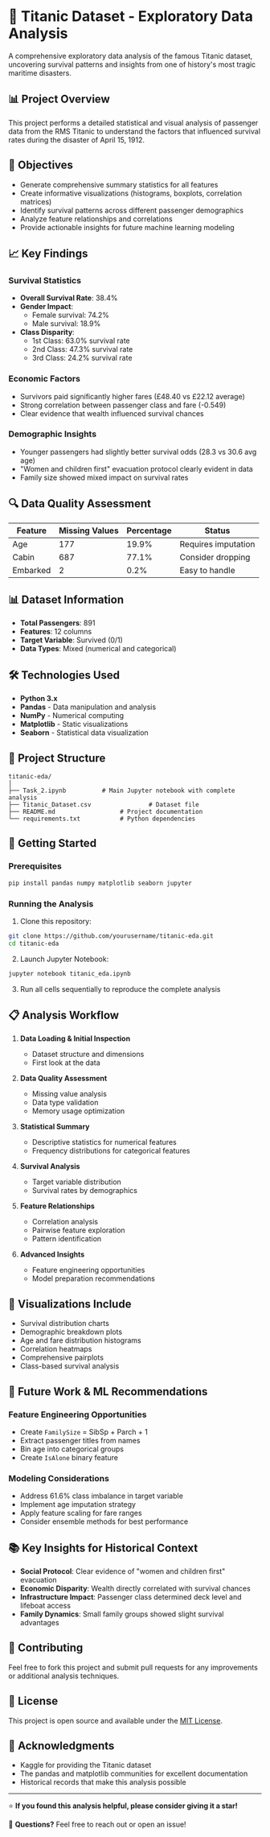 # 🚢 Titanic Dataset - Exploratory Data Analysis

A comprehensive exploratory data analysis of the famous Titanic dataset, uncovering survival patterns and insights from one of history's most tragic maritime disasters.

## 📊 Project Overview

This project performs a detailed statistical and visual analysis of passenger data from the RMS Titanic to understand the factors that influenced survival rates during the disaster of April 15, 1912.

## 🎯 Objectives

- Generate comprehensive summary statistics for all features
- Create informative visualizations (histograms, boxplots, correlation matrices)
- Identify survival patterns across different passenger demographics
- Analyze feature relationships and correlations
- Provide actionable insights for future machine learning modeling

## 📈 Key Findings

### Survival Statistics
- **Overall Survival Rate**: 38.4%
- **Gender Impact**: 
  - Female survival: 74.2%
  - Male survival: 18.9%
- **Class Disparity**:
  - 1st Class: 63.0% survival rate
  - 2nd Class: 47.3% survival rate  
  - 3rd Class: 24.2% survival rate

### Economic Factors
- Survivors paid significantly higher fares (£48.40 vs £22.12 average)
- Strong correlation between passenger class and fare (-0.549)
- Clear evidence that wealth influenced survival chances

### Demographic Insights
- Younger passengers had slightly better survival odds (28.3 vs 30.6 avg age)
- "Women and children first" evacuation protocol clearly evident in data
- Family size showed mixed impact on survival rates

## 🔍 Data Quality Assessment

| Feature | Missing Values | Percentage | Status |
|---------|---------------|------------|---------|
| Age | 177 | 19.9% | Requires imputation |
| Cabin | 687 | 77.1% | Consider dropping |
| Embarked | 2 | 0.2% | Easy to handle |

## 📊 Dataset Information

- **Total Passengers**: 891
- **Features**: 12 columns
- **Target Variable**: Survived (0/1)
- **Data Types**: Mixed (numerical and categorical)

## 🛠️ Technologies Used

- **Python 3.x**
- **Pandas** - Data manipulation and analysis
- **NumPy** - Numerical computing
- **Matplotlib** - Static visualizations
- **Seaborn** - Statistical data visualization

## 📁 Project Structure

```
titanic-eda/
│
├── Task_2.ipynb          # Main Jupyter notebook with complete analysis
├── Titanic_Dataset.csv                # Dataset file
├── README.md                  # Project documentation
└── requirements.txt           # Python dependencies
```

## 🚀 Getting Started

### Prerequisites

```bash
pip install pandas numpy matplotlib seaborn jupyter
```

### Running the Analysis

1. Clone this repository:
```bash
git clone https://github.com/yourusername/titanic-eda.git
cd titanic-eda
```

2. Launch Jupyter Notebook:
```bash
jupyter notebook titanic_eda.ipynb
```

3. Run all cells sequentially to reproduce the complete analysis

## 📋 Analysis Workflow

1. **Data Loading & Initial Inspection**
   - Dataset structure and dimensions
   - First look at the data

2. **Data Quality Assessment**
   - Missing value analysis
   - Data type validation
   - Memory usage optimization

3. **Statistical Summary**
   - Descriptive statistics for numerical features
   - Frequency distributions for categorical features

4. **Survival Analysis**
   - Target variable distribution
   - Survival rates by demographics

5. **Feature Relationships**
   - Correlation analysis
   - Pairwise feature exploration
   - Pattern identification

6. **Advanced Insights**
   - Feature engineering opportunities
   - Model preparation recommendations

## 🎨 Visualizations Include

- Survival distribution charts
- Demographic breakdown plots
- Age and fare distribution histograms
- Correlation heatmaps
- Comprehensive pairplots
- Class-based survival analysis

## 🔮 Future Work & ML Recommendations

### Feature Engineering Opportunities
- Create `FamilySize` = SibSp + Parch + 1
- Extract passenger titles from names
- Bin age into categorical groups
- Create `IsAlone` binary feature

### Modeling Considerations
- Address 61.6% class imbalance in target variable
- Implement age imputation strategy
- Apply feature scaling for fare ranges
- Consider ensemble methods for best performance

## 📚 Key Insights for Historical Context

- **Social Protocol**: Clear evidence of "women and children first" evacuation
- **Economic Disparity**: Wealth directly correlated with survival chances
- **Infrastructure Impact**: Passenger class determined deck level and lifeboat access
- **Family Dynamics**: Small family groups showed slight survival advantages

## 🤝 Contributing

Feel free to fork this project and submit pull requests for any improvements or additional analysis techniques.

## 📄 License

This project is open source and available under the [MIT License](LICENSE).

## 🙏 Acknowledgments

- Kaggle for providing the Titanic dataset
- The pandas and matplotlib communities for excellent documentation
- Historical records that make this analysis possible

---

⭐ **If you found this analysis helpful, please consider giving it a star!**

📧 **Questions?** Feel free to reach out or open an issue!
